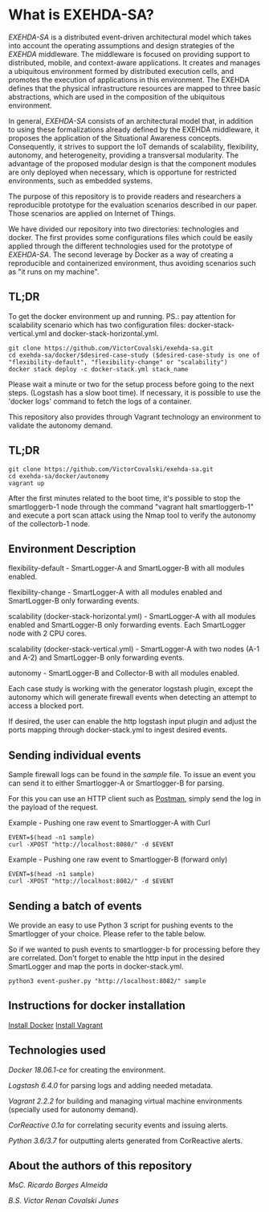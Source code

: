 # What is EXEHDA-SA?
*EXEHDA-SA* is a distributed event-driven architectural model which takes into account the operating assumptions and design strategies of the *EXEHDA* middleware. The middleware is focused on providing support to distributed, mobile, and context-aware applications. It creates and manages a ubiquitous environment formed by distributed execution cells, and promotes the execution of applications in this environment. The EXEHDA defines that the physical infrastructure resources are mapped to three basic abstractions, which are used in the composition of the ubiquitous environment.

In general, *EXEHDA-SA* consists of an architectural model that, in addition to using these formalizations already defined by the EXEHDA middleware, it proposes the application of the Situational Awareness concepts. Consequently, it strives to support the IoT demands of scalability, flexibility, autonomy, and heterogeneity, providing a transversal modularity. The advantage of the proposed modular design is that the component modules are only deployed when necessary, which is opportune for restricted environments, such as embedded systems.


The purpose of this repository is to provide readers and researchers a reproducible prototype for the evaluation scenarios described in our paper. Those scenarios are applied on Internet of Things.

We have divided our repository into two directories: technologies and docker. The first provides some configurations files which could be easily applied through the different technologies used for the prototype of *EXEHDA-SA*. The second leverage by Docker as a way of creating a reproducible and containerized environment, thus avoiding scenarios such as "it runs on my machine".

## TL;DR
To get the docker environment up and running. PS.: pay attention for scalability scenario which has two configuration files: docker-stack-vertical.yml and docker-stack-horizontal.yml.
```
git clone https://github.com/VictorCovalski/exehda-sa.git
cd exehda-sa/docker/$desired-case-study ($desired-case-study is one of "flexibility-default", "flexibility-change" or "scalability")
docker stack deploy -c docker-stack.yml stack_name
```
Please wait a minute or two for the setup process before going to the next steps. (Logstash has a slow boot time). If necessary, it is possible to use the 'docker logs' command to fetch the logs of a container.

This repository also provides through Vagrant technology an environment to validate the autonomy demand.

## TL;DR
```
git clone https://github.com/VictorCovalski/exehda-sa.git
cd exehda-sa/docker/autonomy
vagrant up
```
After the first minutes related to the boot time, it's possible to stop the smartloggerb-1 node through the command "vagrant halt smartloggerb-1" and execute a port scan attack using the Nmap tool to verify the autonomy of the collectorb-1 node.

## Environment Description

flexibility-default - SmartLogger-A and SmartLogger-B with all modules enabled.

flexibility-change - SmartLogger-A with all modules enabled and SmartLogger-B only forwarding events.

scalability (docker-stack-horizontal.yml) - SmartLogger-A with all modules enabled and SmartLogger-B only forwarding events. Each SmartLogger node with 2 CPU cores. 

scalability (docker-stack-vertical.yml) - SmartLogger-A with two nodes (A-1 and A-2) and SmartLogger-B only forwarding events. 

autonomy - SmartLogger-B and Collector-B with all modules enabled.

Each case study is working with the generator logstash plugin, except the autonomy which will generate firewall events when detecting an attempt to access a blocked port. 

If desired, the user can enable the http logstash input plugin and adjust the ports mapping through docker-stack.yml to ingest desired events.

## Sending individual events
Sample firewall logs can be found in the *sample* file. To issue an event you can send it to either Smartlogger-A or Smartlogger-B for parsing.

For this you can use an HTTP client such as [Postman](https://www.getpostman.com/), simply send the log in the payload of the request.

Example - Pushing one raw event to Smartlogger-A with Curl
```
EVENT=$(head -n1 sample)
curl -XPOST "http://localhost:8080/" -d $EVENT
```

Example - Pushing one raw event to Smartlogger-B (forward only)
```
EVENT=$(head -n1 sample)
curl -XPOST "http://localhost:8082/" -d $EVENT
```

## Sending a batch of events
We provide an easy to use Python 3 script for pushing events to the Smartlogger of your choice. Please refer to the table below.

So if we wanted to push events to smartlogger-b for processing before they are correlated. Don't forget to enable the http input in the desired SmartLogger and map the ports in docker-stack.yml.
```
python3 event-pusher.py "http://localhost:8082/" sample
```

## Instructions for docker installation

[Install Docker](https://docs.docker.com/install/)
[Install Vagrant](https://www.vagrantup.com/docs/installation/)

## Technologies used

*Docker 18.06.1-ce* for creating the environment.

*Logstash 6.4.0* for parsing logs and adding needed metadata.

*Vagrant 2.2.2* for building and managing virtual machine environments (specially used for autonomy demand).

*CorReactive 0.1a* for correlating security events and issuing alerts.

*Python 3.6/3.7* for outputting alerts generated from CorReactive alerts.

## About the authors of this repository
*MsC. Ricardo Borges Almeida*

*B.S. Victor Renan Covalski Junes* 
